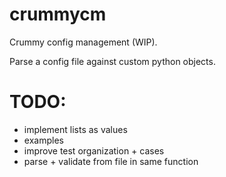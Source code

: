 # crummycm

Crummy config management (WIP).

Parse a config file against custom python objects.


# TODO:
- implement lists as values
- examples
- improve test organization + cases
- parse + validate from file in same function